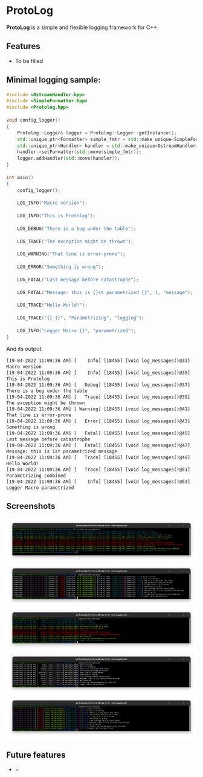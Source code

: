# ProtoLog
**ProtoLog** is a simple and flexible logging framework for C++. 

## Features

 - To be filled
 
## Minimal logging sample:

```cpp
#include <OstreamHandler.hpp>
#include <SimpleFormatter.hpp>
#include <Protolog.hpp>

void config_logger()
{
    Protolog::Logger& logger = Protolog::Logger::getInstance();
    std::unique_ptr<Formatter> simple_fmtr = std::make_unique<SimpleFormatter>();
    std::unique_ptr<Handler> handler = std::make_unique<OstreamHandler>();
    handler->setFormatter(std::move(simple_fmtr));
    logger.addHandler(std::move(handler));
}

int main()
{
    config_logger();

    LOG_INFO("Macro version");
    
    LOG_INFO("This is Protolog");
    
    LOG_DEBUG("There is a bug under the table");
    
    LOG_TRACE("The exception might be thrown");
    
    LOG_WARNING("That line is error-prone");
    
    LOG_ERROR("Something is wrong");
    
    LOG_FATAL("Last message before catastrophe");
    
    LOG_FATAL("Message: this is {}st parametrized {}", 1, "message");
    
    LOG_TRACE("Hello World!");
    
    LOG_TRACE("{} {}", "Parametrizing", "logging");
    
    LOG_INFO("Logger Macro {}", "parametrized");
}
```

And its output:

```
[19-04-2022 11:09:36 AM] [    Info] [18455] [void log_messages()@33] Macro version
[19-04-2022 11:09:36 AM] [    Info] [18455] [void log_messages()@35] This is Protolog
[19-04-2022 11:09:36 AM] [   Debug] [18455] [void log_messages()@37] There is a bug under the table
[19-04-2022 11:09:36 AM] [   Trace] [18455] [void log_messages()@39] The exception might be thrown
[19-04-2022 11:09:36 AM] [ Warning] [18455] [void log_messages()@41] That line is error-prone
[19-04-2022 11:09:36 AM] [   Error] [18455] [void log_messages()@43] Something is wrong
[19-04-2022 11:09:36 AM] [   Fatal] [18455] [void log_messages()@45] Last message before catastrophe
[19-04-2022 11:09:36 AM] [   Fatal] [18455] [void log_messages()@47] Message: this is 1st parametrized message
[19-04-2022 11:09:36 AM] [   Trace] [18455] [void log_messages()@49] Hello World!
[19-04-2022 11:09:36 AM] [   Trace] [18455] [void log_messages()@51] Parametrizing combined
[19-04-2022 11:09:36 AM] [    Info] [18455] [void log_messages()@53] Logger Macro parametrized
```

 
## Screenshots
<a href='https://raw.githubusercontent.com/MoriartyProfessor/ProtoLog/master/screenshots/screenshot1.png'><img src='https://raw.githubusercontent.com/MoriartyProfessor/ProtoLog/master/screenshots/screenshot1.png'></a>
<a href='https://raw.githubusercontent.com/MoriartyProfessor/ProtoLog/master/screenshots/screenshot2.png'><img src='https://raw.githubusercontent.com/MoriartyProfessor/ProtoLog/master/screenshots/screenshot2.png'></a>
<a href='https://raw.githubusercontent.com/MoriartyProfessor/ProtoLog/master/screenshots/screenshot3.png'><img src='https://raw.githubusercontent.com/MoriartyProfessor/ProtoLog/master/screenshots/screenshot3.png'></a>
<a href='https://raw.githubusercontent.com/MoriartyProfessor/ProtoLog/master/screenshots/screenshot4.png'><img src='https://raw.githubusercontent.com/MoriartyProfessor/ProtoLog/master/screenshots/screenshot4.png'></a>
<a href='https://raw.githubusercontent.com/MoriartyProfessor/ProtoLog/master/screenshots/screenshot5.png'><img src='https://raw.githubusercontent.com/MoriartyProfessor/ProtoLog/master/screenshots/screenshot5.png'></a>
## Future features

 - ~
